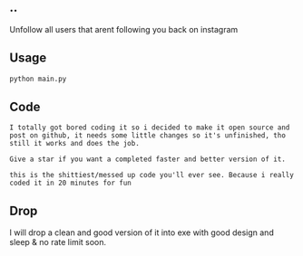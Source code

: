 ## ..
Unfollow all users that arent following you back on instagram

## Usage
```bash
python main.py
```

## Code
```
I totally got bored coding it so i decided to make it open source and post on github, it needs some little changes so it's unfinished, tho still it works and does the job.

Give a star if you want a completed faster and better version of it.

this is the shittiest/messed up code you'll ever see. Because i really coded it in 20 minutes for fun
```

## Drop

 I will drop a clean and good version of it into exe with good design and sleep & no rate limit soon.
